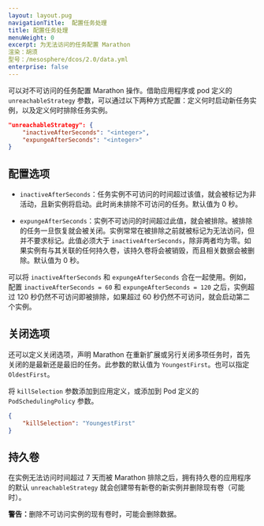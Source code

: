 ```yaml
---
layout: layout.pug
navigationTitle:  配置任务处理
title: 配置任务处理
menuWeight: 0
excerpt: 为无法访问的任务配置 Marathon
渲染：胡须
型号：/mesosphere/dcos/2.0/data.yml
enterprise: false
---
```




可以对不可访问的任务配置 Marathon 操作。借助应用程序或 pod 定义的 `unreachableStrategy` 参数，可以通过以下两种方式配置：定义何时启动新任务实例，以及定义何时排除任务实例。

```json
"unreachableStrategy": {
	"inactiveAfterSeconds": "<integer>",
	"expungeAfterSeconds": "<integer>"
}
```

## 配置选项

- `inactiveAfterSeconds`：任务实例不可访问的时间超过该值，就会被标记为非活动，且新实例将启动。此时尚未排除不可访问的任务。默认值为 0 秒。

- `expungeAfterSeconds`：实例不可访问的时间超过此值，就会被排除。被排除的任务一旦恢复就会被关闭。实例常常在被排除之前就被标记为无法访问，但并不要求标记。此值必须大于 `inactiveAfterSeconds`，除非两者均为零。如果实例有与其关联的任何持久卷，该持久卷将会被销毁，而且相关数据会被删除。默认值为 0 秒。

可以将 `inactiveAfterSeconds` 和 `expungeAfterSeconds` 合在一起使用。例如，配置 `inactiveAfterSeconds = 60` 和 `expungeAfterSeconds = 120` 之后，实例超过 120 秒仍然不可访问即被排除，如果超过 60 秒仍然不可访问，就会启动第二个实例。

## 关闭选项
还可以定义关闭选项，声明 Marathon 在重新扩展或另行关闭多项任务时，首先关闭的是最新还是最旧的任务。此参数的默认值为 `YoungestFirst`。也可以指定 `OldestFirst`。

将 `killSelection` 参数添加到应用定义，或添加到 Pod 定义的 `PodSchedulingPolicy` 参数。

```json
{
    "killSelection": "YoungestFirst"
}
```

## 持久卷

在实例无法访问时间超过 7 天而被 Marathon 排除之后，拥有持久卷的应用程序的默认 `unreachableStrategy` 就会创建带有新卷的新实例并删除现有卷（可能时）。

<p class="message--warning"><strong>警告：</strong>删除不可访问实例的现有卷时，可能会删除数据。</p>

